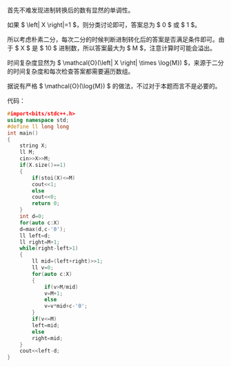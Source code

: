 首先不难发现进制转换后的数有显然的单调性。

如果 $ \left| X \right|=1 $，则分类讨论即可，答案总为 $ 0 $ 或 $ 1 $。

所以考虑朴素二分，每次二分的时候判断进制转化后的答案是否满足条件即可。由于 $ X $ 是 $ 10 $ 进制数，所以答案最大为 $ M $，注意计算时可能会溢出。

时间复杂度显然为 $ \mathcal{O}(\left| X \right| \times \log{M}) $，来源于二分的时间复杂度和每次检查答案都需要遍历数组。

据说有严格 $ \mathcal{O}(\log{M}) $ 的做法，不过对于本题而言不是必要的。

代码：

```cpp
#import<bits/stdc++.h>
using namespace std;
#define ll long long
int main() 
{
    string X;
    ll M;
    cin>>X>>M;
    if(X.size()==1) 
    {
        if(stoi(X)<=M) 
        cout<<1;
        else 
        cout<<0;
        return 0;
    }
    int d=0;
    for(auto c:X) 
    d=max(d,c-'0');
    ll left=d;
    ll right=M+1;
    while(right-left>1) 
    {
        ll mid=(left+right)>>1;
        ll v=0;
        for(auto c:X) 
        {
            if(v>M/mid) 
            v=M+1;
            else 
            v=v*mid+c-'0';
        }
        if(v<=M) 
        left=mid;
        else
        right=mid;
    }
    cout<<left-d;
}
```
